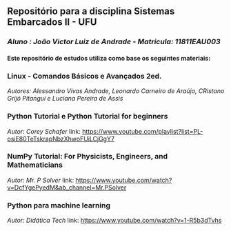 ## **Repositório para a disciplina Sistemas Embarcados II - UFU**
### *Aluno : João Victor Luiz de Andrade - Matricula: 11811EAU003*

#### **Este repositório de estudos  utiliza como base os seguintes materiais:**

### Linux - Comandos Básicos e Avançados 2ed.
*Autores: Alessandro Vivas Andrade, Leonardo Carneiro de Araújo, CRistano Grijó Pitangui e Luciana Pereira de Assis*


### Python Tutorial e Python Tutorial for beginners
*Autor: Corey Schafer*
link: https://www.youtube.com/playlist?list=PL-osiE80TeTskrapNbzXhwoFUiLCjGgY7


### NumPy Tutorial: For Physicists, Engineers, and Mathematicians
*Autor: Mr. P Solver*
link: https://www.youtube.com/watch?v=DcfYgePyedM&ab_channel=Mr.PSolver

### Python para machine learning
*Autor: Didática Tech*
link: https://www.youtube.com/watch?v=1-R5b3dTvhs
